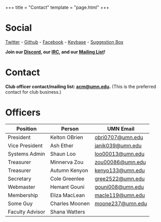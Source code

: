 +++
title = "Contact"
template = "page.html"
+++

Social
=============

[Twitter](https://twitter.com/acmumn) - 
[Github](https://github.com/acmumn) - 
[Facebook](https://www.facebook.com/acmuofmn) - 
[Keybase](https://keybase.io/team/acmumn) -
[Suggestion Box](https://z.umn.edu/suggest_acm)

**Join our [Discord](https://discord.gg/Uzt3adQ), our [IRC](/irc), and our [Mailing List](https://z.umn.edu/acmnews)!**

Contact
=======

**Club officer contact/mailing list: [acm@umn.edu](mailto:acm@umn.edu).** (This is the preferred contact for club business.)

Officers
========

| Position            | Person          | UMN Email                                   |
|---------------------|-----------------|---------------------------------------------|
| President           | Kelton OBrien   | [obri0707@umn.edu](mailto:obri0707@umn.edu) |
| Vice President      | Ash Ether       | [janik039@umn.edu](mailto:janik039@umn.edu) |
| Systems Admin       | Shaun Loo       | [loo00013@umn.edu](mailto:loo00013@umn.edu) |
| Treasurer           | Minnerva Zou    | [zou00086@umn.edu](mailto:zou00086@umn.edu) |
| Treasurer           | Autumn Kenyon   | [kenyo133@umn.edu](mailto:kenyo133@umn.edu) |
| Secretary           | Cole Greenlee   | [gree2522@umn.edu](mailto:gree2522@umn.edu) |
| Webmaster           | Hemant Gouni    | [gouni008@umn.edu](mailto:gouni008@umn.edu) |
| Membership          | Eliza MacLean   | [macle119@umn.edu](mailto:macle119@umn.edu) |
| Some Guy            | Charles Moonen  | [moone237@umn.edu](mailto:moone237@umn.edu) |
| Faculty Advisor     | Shana Watters   |                                             |
